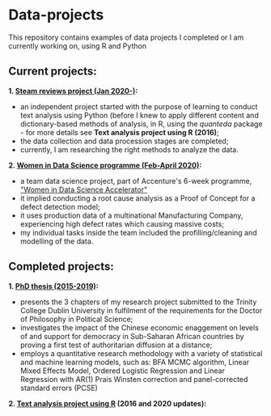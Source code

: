 # Data-projects
This repository contains examples of data projects I completed or I am currently working on, using R and Python

## Current projects:
<b>1. [Steam reviews project (Jan 2020-)](https://github.com/RalucaN/Data-projects/tree/master/Steam%20review%20project%20(2020-)):</b>
  - an independent project started with the purpose of learning to conduct text analysis using Python (before I knew to apply different content and dictionary-based methods of analysis, in R, using the <i>quanteda</i> package - for more details see <b>Text analysis project using R (2016)</b>;
  - the data collection and data procession stages are completed;
  - currently, I am  researching the right methods to analyze the data.

<b>2. [Women in Data Science programme (Feb-April 2020)](https://github.com/RalucaN/Data-projects/tree/master/Women_in_Data_Science_programme_(Feb%202020-)):</b>
  - a team data science project, part of Accenture's 6-week programme, ["Women in Data Science Accelerator"](https://www.accenture.com/ie-en/careers/women-in-data-science?src=SOMS)
  - it implied conducting a root cause analysis as a Proof of Concept for a defect detection model;
  - it uses production data of a multinational Manufacturing Company, experiencing high defect rates which causing massive costs;
  - my individual tasks inside the team included the profilling/cleaning and modelling of the data.

## Completed projects:
<b>1. [PhD thesis (2015-2019)](https://github.com/RalucaN/Data-projects/tree/master/PhD_thesis(2015-2019)): </b> 
  - presents the 3 chapters of my research project submitted to the Trinity College Dublin University in fulfilment of the requirements for the Doctor of Philosophy in Political Science;
  - investigates the impact of the Chinese economic enaggement on levels of and support for democracy in Sub-Saharan African countries by proving a first test of authoritarian diffusion at a distance;
  - employs a quantitative research methodology with a variety of statistical and machine learning models, such as: BFA MCMC algorithm, Linear Mixed Effects Model, Ordered Logistic Regression and Linear Regression with AR(1) Prais Winsten correction and panel-corrected standard errors (PCSE) 
  
<b>2. [Text analysis project using R](https://github.com/RalucaN/Data-projects/tree/master/Text%20analysis%20project%20using%20R%20(2016)) (2016 and 2020 updates):</b>


